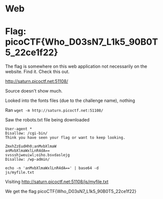 # Web

# Flag: picoCTF{Who_D03sN7_L1k5_90B0T5_22ce1f22}

The flag is somewhere on this web application not necessarily on the website. Find it. Check this out.

http://saturn.picoctf.net:51108/

Source doesn't show much.

Looked into the fonts files (due to the challenge name), nothing

Ran `wget -m http://saturn.picoctf.net:51108/`

Saw the robots.txt file being downloaded

```
User-agent *
Disallow: /cgi-bin/
Think you have seen your flag or want to keep looking.

ZmxhZzEudHh0;anMvbXlmaW
anMvbXlmaWxlLnR4dA==
svssshjweuiwl;oiho.bsvdaslejg
Disallow: /wp-admin/
```

```
echo -n 'anMvbXlmaWxlLnR4dA==' | base64 -d                                
js/myfile.txt
```

Visiting http://saturn.picoctf.net:51108/js/myfile.txt

We get the flag picoCTF{Who_D03sN7_L1k5_90B0T5_22ce1f22}
